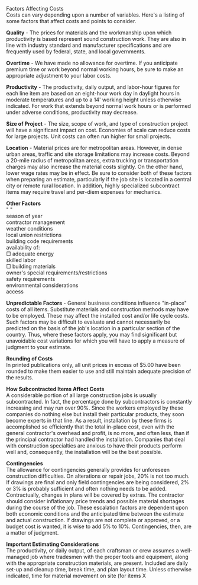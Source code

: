 Factors Affecting Costs  
Costs can vary depending upon a number of variables. Here's a listing of some factors that affect costs and points to consider.

**Quality** - The prices for materials and the workmanship upon which productivity is based represent sound construction work. They are also in line with industry standard and manufacturer specifications and are frequently used by federal, state, and local governments.

**Overtime** - We have made no allowance for overtime. If you anticipate premium time or work beyond normal working hours, be sure to make an appropriate adjustment to your labor costs.

**Productivity** - The productivity, daily output, and labor-hour figures for each line item are based on an eight-hour work day in daylight hours in moderate temperatures and up to a 14' working height unless otherwise indicated. For work that extends beyond normal work hours or is performed under adverse conditions, productivity may decrease.

**Size of Project** - The size, scope of work, and type of construction project will have a significant impact on cost. Economies of scale can reduce costs for large projects. Unit costs can often run higher for small projects.

**Location** - Material prices are for metropolitan areas. However, in dense urban areas, traffic and site storage limitations may increase costs. Beyond a 20-mile radius of metropolitan areas, extra trucking or transportation charges may also increase the material costs slightly. On the other hand, lower wage rates may be in effect. Be sure to consider both of these factors when preparing an estimate, particularly if the job site is located in a central city or remote rural location. In addition, highly specialized subcontract items may require travel and per-diem expenses for mechanics.

**Other Factors**  
" "  
season of year  
contractor management  
weather conditions  
local union restrictions  
building code requirements  
availability of:  
□ adequate energy  
skilled labor  
□ building materials  
owner's special requirements/restrictions  
safety requirements  
environmental considerations  
access

**Unpredictable Factors** - General business conditions influence "in-place" costs of all items. Substitute materials and construction methods may have to be employed. These may affect the installed cost and/or life cycle costs. Such factors may be difficult to evaluate and cannot necessarily be predicted on the basis of the job's location in a particular section of the country. Thus, where these factors apply, you may find significant but unavoidable cost variations for which you will have to apply a measure of judgment to your estimate.

**Rounding of Costs**  
In printed publications only, all unit prices in excess of $5.00 have been rounded to make them easier to use and still maintain adequate precision of the results.

**How Subcontracted Items Affect Costs**  
A considerable portion of all large construction jobs is usually subcontracted. In fact, the percentage done by subcontractors is constantly increasing and may run over 90%. Since the workers employed by these companies do nothing else but install their particular products, they soon become experts in that line. As a result, installation by these firms is accomplished so efficiently that the total in-place cost, even with the general contractor's overhead and profit, is no more, and often less, than if the principal contractor had handled the installation. Companies that deal with construction specialties are anxious to have their products perform well and, consequently, the installation will be the best possible.

**Contingencies**  
The allowance for contingencies generally provides for unforeseen construction difficulties. On alterations or repair jobs, 20% is not too much. If drawings are final and only field contingencies are being considered, 2% or 3% is probably sufficient and often nothing needs to be added. Contractually, changes in plans will be covered by extras. The contractor should consider inflationary price trends and possible material shortages during the course of the job. These escalation factors are dependent upon both economic conditions and the anticipated time between the estimate and actual construction. If drawings are not complete or approved, or a budget cost is wanted, it is wise to add 5% to 10%. Contingencies, then, are a matter of judgment.

**Important Estimating Considerations**  
The productivity, or daily output, of each craftsman or crew assumes a well-managed job where tradesmen with the proper tools and equipment, along with the appropriate construction materials, are present. Included are daily set-up and cleanup time, break time, and plan layout time. Unless otherwise indicated, time for material movement on site (for items X